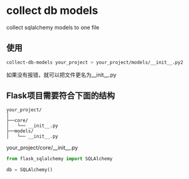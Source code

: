 # collect db models

collect sqlalchemy models to one file

## 使用

```sh
collect-db-models your_project > your_project/models/__init__.py2
```

如果没有报错，就可以把文件更名为\_\_init\_\_.py


## Flask项目需要符合下面的结构

```plain
your_project/
│
├──core/
│   └── __init__.py
├──models/
│   └── __init__.py
```

your_project/core/\_\_init\_\_.py

```python
from flask_sqlalchemy import SQLAlchemy

db = SQLAlchemy()
```
